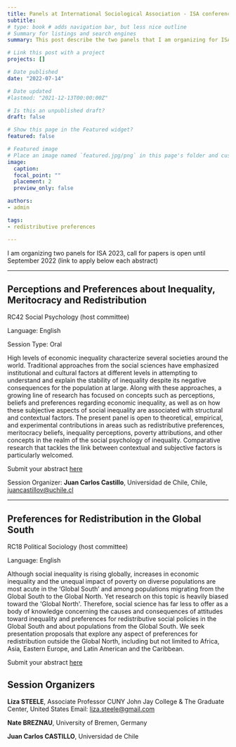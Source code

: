 ```yaml
---
title: Panels at International Sociological Association - ISA conference, Melbourne 2023
subtitle:
# type: book # adds navigation bar, but less nice outline
# Summary for listings and search engines
summary: This post describe the two panels that I am organizing for ISA - call for papers in areas of redistributive preferences, meritocracy and inequality perception

# Link this post with a project
projects: []

# Date published
date: "2022-07-14"

# Date updated
#lastmod: "2021-12-13T00:00:00Z"

# Is this an unpublished draft?
draft: false

# Show this page in the Featured widget?
featured: false

# Featured image
# Place an image named `featured.jpg/png` in this page's folder and customize its options here.
image:
  caption:
  focal_point: ""
  placement: 2
  preview_only: false

authors:
- admin

tags:
- redistributive preferences

---
```


I am organizing two panels for ISA 2023, call for papers is open until September 2022 (link to apply below each abstract)

---

## Perceptions and Preferences about Inequality, Meritocracy and Redistribution

RC42 Social Psychology (host committee)

Language: English

Session Type: Oral

High levels of economic inequality characterize several societies around the world. Traditional approaches from the social sciences have emphasized institutional and cultural factors at different levels in attempting to understand and explain the stability of inequality despite its negative consequences for the population at large. Along with these approaches, a growing line of research has focused on concepts such as perceptions, beliefs and preferences regarding economic inequality, as well as on how these subjective aspects of social inequality are associated with structural and contextual factors. The present panel is open to theoretical, empirical, and experimental contributions in areas such as redistributive preferences, meritocracy beliefs, inequality perceptions, poverty attributions, and other concepts in the realm of the social psychology of inequality. Comparative research that tackles the link between contextual and subjective factors is particularly welcomed.

Submit your abstract [here](https://isaconf.confex.com/isaconf/wc2023/webprogrampreliminary/Session17479.html)

Session Organizer:
**Juan Carlos Castillo**, Universidad de Chile, Chile, juancastillov@uchile.cl

---

## Preferences for Redistribution in the Global South

RC18 Political Sociology (host committee)

Language: English

Although social inequality is rising globally, increases in economic inequality and the unequal impact of poverty on diverse populations are most acute in the ‘Global South’ and among populations migrating from the Global South to the Global North. Yet research on this topic is heavily biased toward the 'Global North'. Therefore, social science has far less to offer as a body of knowledge concerning the causes and consequences of attitudes toward inequality and preferences for redistributive social policies in the Global South and about populations from the Global South. We seek presentation proposals that explore any aspect of preferences for redistribution outside the Global North, including but not limited to Africa, Asia, Eastern Europe, and Latin American and the Caribbean.

Submit your abstract [here](https://isaconf.confex.com/isaconf/wc2023/webprogrampreliminary/Session16965.html)

## Session Organizers

**Liza STEELE**, Associate Professor CUNY John Jay College & The Graduate Center, United States
Email: liza.steele@gmail.com

**Nate BREZNAU**, University of Bremen, Germany

**Juan Carlos CASTILLO**, Universidad de Chile
